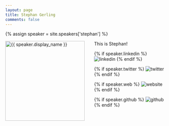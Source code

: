 ```yaml
---
layout: page
title: Stephan Gerling
comments: false
---
```

{% assign speaker = site.speakers['stephan'] %}

<img style="float: left; width: 250px; margin-right: 30px;" src="{{ site.url }}{{ speaker.picture | relative_url }}" alt="{{ speaker.display_name }}">This is Stephan!
<div class="social-button-member">
{% if speaker.linkedin %}
<a style="text-decoration: none;" href="{{speaker.linkedin}}" target="_blank"><img class="speaker-box-socials-icon" src="{{ site.baseurl }}/assets/images/social/027-linkedin.png" alt="linkedin"></a>
{% endif %}

{% if speaker.twitter %}
<a style="text-decoration: none;" href="{{speaker.twitter}}" target="_blank"><img class="speaker-box-socials-icon" src="{{ site.baseurl }}/assets/images/social/008-twitter.png" alt="twitter"></a>
{% endif %}

{% if speaker.web %}
<a style="text-decoration: none;" href="{{speaker.web}}" target="_blank"><img class="speaker-box-socials-icon" src="{{ site.baseurl }}/assets/images/social/030-html-5.png" alt="website"></a>
{% endif %}

{% if speaker.github %}
<a style="text-decoration: none;" href="{{speaker.github}}" target="_blank"><img class="speaker-box-socials-icon" src="{{ site.baseurl }}/assets/images/social/050-github.png" alt="github"></a>
{% endif %}